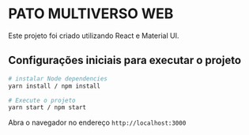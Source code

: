 # PATO MULTIVERSO WEB

Este projeto foi criado utilizando React e Material UI.

## Configurações iniciais para executar o projeto

```bash
# instalar Node dependencies
yarn install / npm install

# Execute o projeto
yarn start / npm start
```

Abra o navegador no endereço `http://localhost:3000`
